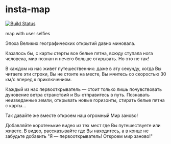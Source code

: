 # insta-map
[![Build Status](https://travis-ci.org/underground-maze/insta-map.svg)](https://travis-ci.org/underground-maze/insta-map)

map with user selfies

Эпоха Великих географических открытий давно миновала.

Казалось бы, с карты стерты все белые пятна, всюду ступала нога человека, мир познан и нечего больше открывать. Но это не так!

В каждом из нас живет путешественник: даже в эту секунду, когда Вы читаете эти строки, Вы не стоите на месте, Вы мчитесь со скоростью 30 км/с вперед к приключениям.

Каждый из нас первооткрыватель — стоит только лишь почувствовать дуновение ветра странствий и Вы отправитесь в путь. Познавать неизведанные земли, открывать новые горизонты, стирать белые пятна с карты...

Так давайте же вместе откроем наш огромный Мир заново!

Добавляйте коротенькие видео из тех мест где Вы путешествуете или живете. В видео, рассказывайте где Вы находитесь, а в конце не забудьте добавить "Я — первооткрыватель! Откроем мир заново!"

